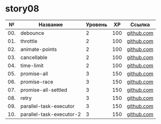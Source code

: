 # story08

| №   | Название                 | Уровень | XP  | Ссылка                                    |
| --- | ------------------------ | ------- | --- | ----------------------------------------- |
| 00. | debounce                 | 2       | 100 | [github.com](./debounce/)                 |
| 01. | throttle                 | 2       | 100 | [github.com](./throttle/)                 |
| 02. | animate-points           | 2       | 100 | [github.com](./animate-points/)           |
| 03. | cancellable              | 2       | 100 | [github.com](./cancellable/)              |
| 04. | time-limit               | 2       | 100 | [github.com](./time-limit/)               |
| 05. | promise-all              | 3       | 150 | [github.com](./promise-all/)              |
| 06. | promise-race             | 3       | 150 | [github.com](./promise-race/)             |
| 07. | promise-all-settled      | 3       | 150 | [github.com](./promise-allSettled/)       |
| 08. | retry                    | 3       | 150 | [github.com](./retry/)                    |
| 09. | parallel-task-executor   | 3       | 150 | [github.com](./parallel-task-executor/)   |
| 10. | parallel-task-executor-2 | 3       | 150 | [github.com](./parallel-task-executor-2/) |
